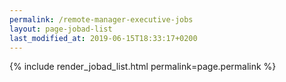 ```yaml
---
permalink: /remote-manager-executive-jobs
layout: page-jobad-list
last_modified_at: 2019-06-15T18:33:17+0200
---
```

{% include render_jobad_list.html permalink=page.permalink %}

